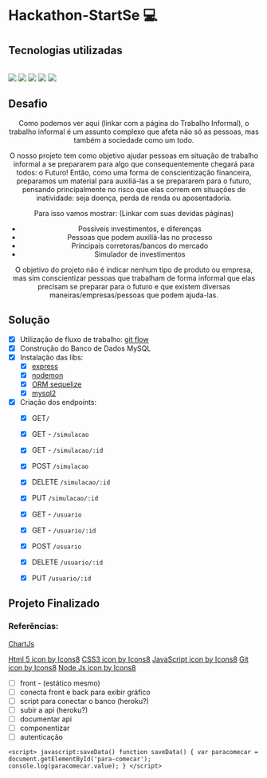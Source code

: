 # Hackathon-StartSe :computer:

## Tecnologias utilizadas

<div style="display: inline_block"><br>
    <img src="https://img.icons8.com/color/48/000000/html-5--v1.png"/>
    <img src="https://img.icons8.com/color/48/000000/css3.png"/>
    <img src="https://img.icons8.com/color/48/000000/javascript--v1.png"/>
    <img src="https://img.icons8.com/fluency/48/000000/node-js.png"/>
    <img src="https://img.icons8.com/color/48/000000/git.png"/>
</div>

## Desafio

<center>
Como podemos ver aqui (linkar com a página do Trabalho Informal), o trabalho informal é um assunto complexo que afeta não só as pessoas, mas também a sociedade como um todo.

O nosso projeto tem como objetivo ajudar pessoas em situação de trabalho informal a se prepararem para algo que consequentemente chegará para todos: o Futuro! 
Então, como uma forma de conscientização financeira, preparamos um material para auxiliá-las a se prepararem para o futuro, pensando principalmente no risco que elas correm em situações de inatividade: seja doença, perda de renda ou aposentadoria.

Para isso vamos mostrar: (Linkar com suas devidas páginas)
- Possíveis investimentos, e diferenças
- Pessoas que podem auxiliá-las no processo
- Principais corretoras/bancos do mercado
- Simulador de investimentos

O objetivo do projeto não é indicar nenhum tipo de produto ou empresa, mas sim conscientizar pessoas que trabalham de forma informal que elas precisam se preparar para o futuro e que existem diversas maneiras/empresas/pessoas que podem ajuda-las. 
</center>

## Solução

- [x] Utilização de fluxo de trabalho: [git flow](https://www.atlassian.com/br/git/tutorials/comparing-workflows/gitflow-workflow)
- [x] Construção do Banco de Dados MySQL
- [x] Instalação das libs:
  - [x] [express](http://expressjs.com/pt-br/)
  - [x] [nodemon](https://nodemon.io/)
  - [x] [ORM sequelize](https://sequelize.org/)
  - [x] [mysql2](https://www.npmjs.com/package/mysql2)
- [x] Criação dos endpoints:
  - [x] GET`/`
  - [x] GET - `/simulacao`
  - [x] GET - `/simulacao/:id`
  - [x] POST `/simulacao`
  - [x] DELETE `/simulacao/:id`
  - [x] PUT `/simulacao/:id`
  
  - [x] GET - `/usuario`
  - [x] GET - `/usuario/:id`
  - [x] POST `/usuario`
  - [x] DELETE `/usuario/:id`
  - [x] PUT `/usuario/:id`

## Projeto Finalizado

### Referências:

[ChartJs](https://www.chartjs.org/docs/latest/getting-started/)

<a target="_blank" href="https://icons8.com/icon/20909/html-5">Html 5 icon by Icons8</a>
<a target="_blank" href="https://icons8.com/icon/21278/css3">CSS3 icon by Icons8</a>
<a target="_blank" href="https://icons8.com/icon/108784/javascript">JavaScript icon by Icons8</a>
<a target="_blank" href="https://icons8.com/icon/20906/git">Git icon by Icons8</a>
<a target="_blank" href="https://icons8.com/icon/hsPbhkOH4FMe/node-js">Node Js icon by Icons8</a>

- [ ] front - (estático mesmo)
- [ ] conecta front e back para exibir gráfico
- [ ] script para conectar o banco (heroku?)
- [ ] subir a api (heroku?)
- [ ] documentar api
- [ ] componentizar
- [ ] autenticação

 ``<script>
  javascript:saveData()
                function saveData() {
                    var paracomecar = document.getElementById('para-comecar');
                    console.log(paracomecar.value);
                }
  </script>``
